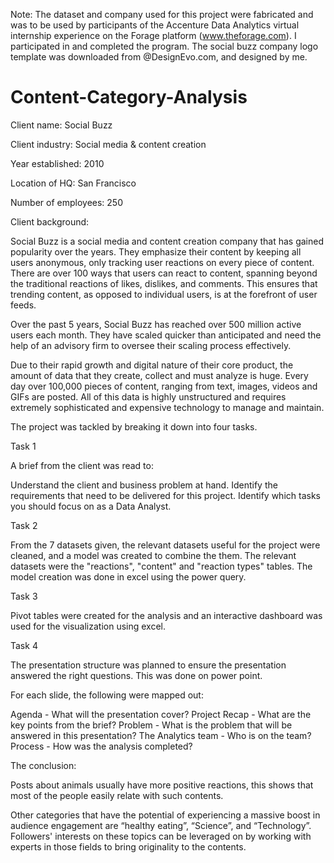 Note: The dataset and company used for this project were fabricated and was to be used by participants of the Accenture Data Analytics virtual internship experience on the Forage platform (www.theforage.com). I participated in and completed the program.
The social buzz company logo template was downloaded from @DesignEvo.com, and designed by me.


# Content-Category-Analysis

Client name: Social Buzz

Client industry: Social media & content creation

Year established: 2010

Location of HQ: San Francisco

Number of employees: 250

Client background:

Social Buzz is a social media and content creation company that has gained popularity over the years. They emphasize their content by keeping all users anonymous, only tracking user reactions on every piece of content. There are over 100 ways that users can react to content, spanning beyond the traditional reactions of likes, dislikes, and comments. This ensures that trending content, as opposed to individual users, is at the forefront of user feeds.

Over the past 5 years, Social Buzz has reached over 500 million active users each month. They have scaled quicker than anticipated and need the help of an advisory firm to oversee their scaling process effectively.

Due to their rapid growth and digital nature of their core product, the amount of data that they create, collect and must analyze is huge. Every day over 100,000 pieces of content, ranging from text, images, videos and GIFs are posted. All of this data is highly unstructured and requires extremely sophisticated and expensive technology to manage and maintain. 

The project was tackled by breaking it down into four tasks.

Task 1

A brief from the client was read to:

Understand the client and business problem at hand.
Identify the requirements that need to be delivered for this project.
Identify which tasks you should focus on as a Data Analyst.

Task 2

From the 7 datasets given, the relevant datasets useful for the project were cleaned, and a model was created to combine the them. The relevant datasets were the "reactions", "content" and "reaction types" tables. The model creation was done in excel using the power query.

Task 3

Pivot tables were created for the analysis and an interactive dashboard was used for the visualization using excel.

Task 4

The presentation structure was planned to ensure the presentation answered the right questions. This was done on power point.

For each slide, the following were mapped out: 

Agenda - What will the presentation cover?
Project Recap - What are the key points from the brief?
Problem - What is the problem that will be answered in this presentation?
The Analytics team - Who is on the team?
Process - How was the analysis completed?



The conclusion:

Posts about animals usually have more positive reactions, this shows that most of the people easily relate with such contents.

Other categories that have the potential of experiencing a massive boost in  audience engagement are “healthy eating”, “Science”, and “Technology”. Followers' interests on these topics can be leveraged on by working with experts in those fields to bring originality to the contents.
